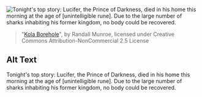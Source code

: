 ![Tonight's top story: Lucifer, the Prince of Darkness, died in his home this morning at the age of \[unintelligible rune\]. Due to the large number of sharks inhabiting his former kingdom, no body could be recovered.](https://imgs.xkcd.com/comics/kola_borehole.png)
> "[Kola Borehole](https://xkcd.com/1330/)", by Randall Munroe, licensed under Creative Commons Attribution-NonCommercial 2.5 License

## Alt Text
Tonight's top story: Lucifer, the Prince of Darkness, died in his home this morning at the age of \[unintelligible rune\]. Due to the large number of sharks inhabiting his former kingdom, no body could be recovered.
